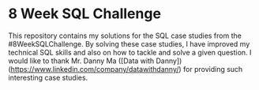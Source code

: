 # 8 Week SQL Challenge
This repository contains my solutions for the SQL case studies from the #8WeekSQLChallenge.
By solving these case studies, I have improved my technical SQL skills and also on how to tackle and solve a given question.
I would like to thank Mr. Danny Ma ([Data with Danny]) (https://www.linkedin.com/company/datawithdanny/) for providing such interesting case studies.

